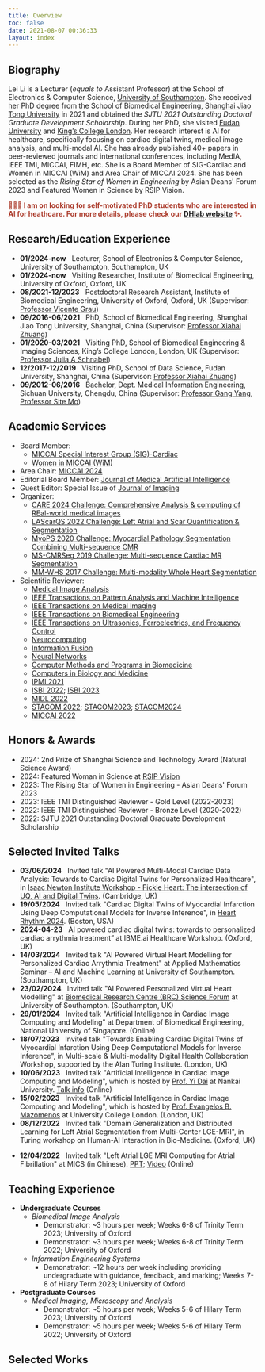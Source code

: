 ```yaml
---
title: Overview
toc: false
date: 2021-08-07 00:36:33
layout: index
---
```

## Biography

Lei Li is a Lecturer (*equals to* Assistant Professor) at the School of Electronics & Computer Science, [University of Southampton](https://www.southampton.ac.uk/about/faculties-schools-departments/school-of-electronics-and-computer-science). She received her PhD degree from the School of Biomedical Engineering, [Shanghai Jiao Tong University](http://en.bme.sjtu.edu.cn/) in 2021 and obtained the *SJTU 2021 Outstanding Doctoral Graduate Development Scholarship*. During her PhD, she visited [Fudan University](https://zmiclab.github.io/) and [King’s College London](https://www.kcl.ac.uk/bmeis/our-departments/biomedical-engineering). Her research interest is AI for healthcare, specifically focusing on cardiac digital twins, medical image analysis, and multi-modal AI. She has already published 40+ papers in peer-reviewed journals and international conferences, including MedIA, IEEE TMI, MICCAI, FIMH, etc. She is a Board Member of SIG-Cardiac and Women in MICCAI (WiM) and Area Chair of MICCAI 2024. She has been selected as the *Rising Star of Women in Engineering* by Asian Deans' Forum 2023 and Featured Women in Science by RSIP Vision.

<!-- She received her bachelor’s degree in Department of Medical Information Engineering, [Sichuan University](https://eie.scu.edu.cn/ceeiten/index.htm), in 2016. -->
<!-- She has already published more than 40 papers in peer-reviewed journals and international conferences, including MedIA, IEEE TMI, MICCAI and FIMH. Some of these works have been selected as the most popular cited paper in MedIA and TMI. She is a Board Member of SIG-Cardiac and Women in MICCAI (WiM), and Area Chair of MICCAI 2024. She has been selected as the *Rising Star of Women in Engineering* by Asian Deans' Forum 2023 and Featured Women in Science by RSIP Vision. She has co-organized five MICCAI challenge events, including CARE 2024, LAScarQS 2022, MyoPS 2020, MS-CMRSeg 2019, and MM-WHS 2017. She serves as a reviewer for many journals and conferences, including MedIA, IEEE TPAMI, IEEE TMI, IEEE TBME, Neurocomputing, Information Fusion, Neural Networks, ISBI, IPMI, MIDL, and MICCAI, etc. -->

<span style="color: #AB3A2A">**📢📢📢 I am on looking for self-motivated PhD students who are interested in AI for heathcare. For more details, please check our [DHlab website](https://digitalheartlab.com/joinus/) ✨.**  </span>

<!-- <span style="color: #d8af45">Call for paper for the special issue of Journal of Imaging on the topic ["Progress and Challenges in Biomedical Image Analysis"](https://www.mdpi.com/journal/jimaging/special_issues/2112PXP61G)  </span> -->

## Research/Education Experience

* **01/2024-now** &nbsp; Lecturer, School of Electronics & Computer Science, University of Southampton, Southampton, UK
* **01/2024-now** &nbsp; Visiting Researcher, Institute of Biomedical Engineering, University of Oxford, Oxford, UK
* **08/2021-12/2023** &nbsp; Postdoctoral Research Assistant, Institute of Biomedical Engineering, University of Oxford, Oxford, UK (Supervisor: [Professor Vicente Grau](https://eng.ox.ac.uk/people/vicente-grau-colomer/))
* **09/2016-06/2021** &nbsp; PhD, School of Biomedical Engineering, Shanghai Jiao Tong University, Shanghai, China (Supervisor: [Professor Xiahai Zhuang](http://www.sdspeople.fudan.edu.cn/zhuangxiahai/))
* **01/2020-03/2021** &nbsp; Visiting PhD, School of Biomedical Engineering & Imaging Sciences, King’s College London, London, UK (Supervisor: [Professor Julia A Schnabel](https://www.kcl.ac.uk/people/julia-a-schnabel))
* **12/2017-12/2019** &nbsp; Visiting PhD, School of Data Science, Fudan University, Shanghai, China (Supervisor: [Professor Xiahai Zhuang](http://www.sdspeople.fudan.edu.cn/zhuangxiahai/))
* **09/2012-06/2016** &nbsp; Bachelor, Dept. Medical Information Engineering, Sichuan University, Chengdu, China (Supervisor: [Professor Gang Yang](https://bme.scu.edu.cn/info/1090/1460.htm#), [Professor Site Mo](https://ee.scu.edu.cn/info/1045/6201.htm))

## Academic Services

* Board Member:
  * [MICCAI Special Interest Group (SIG)-Cardiac](https://miccai.org/index.php/special-interest-groups/sig-cardiac/)
  * [Women in MICCAI (WiM)](http://www.miccai.org/about-miccai/women-in-miccai/)
* Area Chair: [MICCAI 2024](https://conferences.miccai.org/2024/en/)
* Editorial Board Member: [Journal of Medical Artificial Intelligence](https://jmai.amegroups.com/)
* Guest Editor: Special Issue of [Journal of Imaging](https://www.mdpi.com/journal/jimaging/special_issues/2112PXP61G)
* Organizer:
  * [CARE 2024 Challenge: Comprehensive Analysis & computing of REal-world medical images](http://zmic.org.cn/care_2024/)
  * [LAScarQS 2022 Challenge: Left Atrial and Scar Quantification & Segmentation](https://zmiclab.github.io/projects/lascarqs22/)
  * [MyoPS 2020 Challenge: Myocardial Pathology Segmentation Combining Multi-sequence CMR](https://zmiclab.github.io/zxh/0/myops20/)
  * [MS-CMRSeg 2019 Challenge: Multi-sequence Cardiac MR Segmentation](https://zmiclab.github.io/zxh/0/mscmrseg19/)
  * [MM-WHS 2017 Challenge: Multi-modality Whole Heart Segmentation](https://zmiclab.github.io/zxh/0/mmwhs/)
* Scientific Reviewer:
  * [Medical Image Analysis](https://www.journals.elsevier.com/medical-image-analysis)
  * [IEEE Transactions on Pattern Analysis and Machine Intelligence](https://ieeexplore.ieee.org/xpl/RecentIssue.jsp?punumber=34)
  * [IEEE Transactions on Medical Imaging](https://ieeexplore.ieee.org/xpl/RecentIssue.jsp?punumber=42)
  * [IEEE Transactions on Biomedical Engineering](https://ieeexplore.ieee.org/xpl/RecentIssue.jsp?punumber=10)
  * [IEEE Transactions on Ultrasonics, Ferroelectrics, and Frequency Control](https://ieeexplore.ieee.org/xpl/RecentIssue.jsp?punumber=58)
  * [Neurocomputing](https://www.journals.elsevier.com/neurocomputing)
  * [Information Fusion](https://www.sciencedirect.com/journal/information-fusion)
  * [Neural Networks](https://www.sciencedirect.com/journal/neural-networks)
  * [Computer Methods and Programs in Biomedicine](https://www.sciencedirect.com/journal/computer-methods-and-programs-in-biomedicine)
  * [Computers in Biology and Medicine](https://www.sciencedirect.com/journal/computers-in-biology-and-medicine)
  * [IPMI 2021](http://ipmi2021.org/)
  * [ISBI 2022](https://biomedicalimaging.org/2022/); [ISBI 2023](https://2023.biomedicalimaging.org/en/)
  * [MIDL 2022](https://2022.midl.io/)
  * [STACOM 2022](https://stacom.github.io/stacom2022/); [STACOM2023](https://stacom.github.io/stacom2023/); [STACOM2024](https://stacom.github.io/stacom2024/)
  * [MICCAI 2022](https://conferences.miccai.org/2022/en/)

## Honors & Awards

* 2024: 2nd Prize of Shanghai Science and Technology Award (Natural Science Award)
* 2024: Featured Woman in Science at [RSIP Vision](https://www.rsipvision.com/ComputerVisionNews-2024March/26/)
* 2023: The Rising Star of Women in Engineering - Asian Deans' Forum 2023
* 2023: IEEE TMI Distinguished Reviewer - Gold Level (2022-2023)
* 2022: IEEE TMI Distinguished Reviewer - Bronze Level (2020-2022)
* 2022: SJTU 2021 Outstanding Doctoral Graduate Development Scholarship
<!-- * 2019: Best Poster Award in the 2019 International Conference on Data Science -->

## Selected Invited Talks

* **03/06/2024** &nbsp; Invited talk "AI Powered Multi-Modal Cardiac Data Analysis: Towards to Cardiac Digital Twins for Personalized Healthcare", in [Isaac Newton Institute Workshop - Fickle Heart: The intersection of UQ, AI and Digital Twins](https://www.newton.ac.uk/event/fhtw02/). (Cambridge, UK)
* **19/05/2024** &nbsp; Invited talk "Cardiac Digital Twins of Myocardial Infarction Using Deep Computational Models for Inverse Inference", in [Heart Rhythm 2024](https://heartrhythm.com/attend/heart-rhythm-2024). (Boston, USA)
* **2024-04-23** &nbsp; AI powered cardiac digital twins: towards to personalized cardiac arrythmia treatment” at IBME.ai Healthcare Workshop. (Oxford, UK)
* **14/03/2024** &nbsp; Invited talk "AI Powered Virtual Heart Modelling for Personalized Cardiac Arrythmia Treatment" at Applied Mathematics Seminar – AI and Machine Learning at University of Southampton. (Southampton, UK)
* **23/02/2024** &nbsp; Invited talk "AI Powered Personalized Virtual Heart Modelling" at [Biomedical Research Centre (BRC) Science Forum](https://www.southamptonbrc.nihr.ac.uk/brc-forum) at University of Southampton. (Southampton, UK)
* **29/01/2024** &nbsp; Invited talk "Artificial Intelligence in Cardiac Image Computing and Modeling" at Department of Biomedical Engineering, National University of Singapore. (Online)
* **18/07/2023** &nbsp; Invited talk "Towards Enabling Cardiac Digital Twins of Myocardial Infarction Using Deep Computational Models for Inverse Inference", in Multi-scale & Multi-modality Digital Health Collaboration Workshop, supported by the Alan Turing Institute. (London, UK)
* **10/06/2023** &nbsp; Invited talk "Artificial Intelligence in Cardiac Image Computing and Modeling", which is hosted by [Prof. Yi Dai](https://ai.nankai.edu.cn/info/1033/4187.htm) at Nankai University. [Talk info](https://ai.nankai.edu.cn/info/1021/5341.htm) (Online)
* **15/02/2023** &nbsp; Invited talk "Artificial Intelligence in Cardiac Image Computing and Modeling", which is hosted by [Prof. Evangelos B. Mazomenos](https://www.ucl.ac.uk/surgical-robot-vision/evangelos-mazomenos) at University College London. (London, UK)
* **08/12/2022** &nbsp; Invited talk "Domain Generalization and Distributed Learning for Left Atrial Segmentation from Multi-Center LGE-MRI", in Turing workshop on Human-AI Interaction in Bio-Medicine. (Oxford, UK)
<!-- * **18/09/2022** &nbsp; Oral presenter in [STACOM 2022](https://stacom.github.io/stacom2022/) for the paper "Deep Computational Model for the Inference of Ventricular Activation Properties". [Video](https://drive.google.com/file/d/1UyWxRotsB8VvfYdJpYLawEJ3gye3h1F3/view?usp=sharing) -->
* **12/04/2022** &nbsp; Invited talk "Left Atrial LGE MRI Computing for Atrial Fibrillation" at MICS (in Chinese).  [PPT](https://drive.google.com/file/d/15HKocmko3Ol4V0t3yuljhUvtMmLy_R6s/view?usp=sharing); [Video](https://www.bilibili.com/video/BV1PB4y1U7LF?spm_id_from=333.999.0.0) (Online)
<!-- * **27/09/2021** &nbsp; Oral presenter in [M&Ms-2](https://www.ub.edu/mnms-2/) for the paper "Right Ventricular Segmentation from Short- and Long-Axis MRIs via Information Transition". [Video](https://drive.google.com/file/d/1urbB4YsjTbyUFOmDDCSevKk-W2XEoEtl/view) -->

## Teaching Experience

* **Undergraduate Courses**
  <!-- * *BIOM1005 - Biomedical Engineering Mathematics*
    * Lecturer: modules ***; University of Southampton
  * *BIOM2005 - Further Mathematics and Algorithms*
    * Lecturer: modules ***; University of Southampton -->
  * *Biomedical Image Analysis*
    * Demonstrator: ~3 hours per week; Weeks 6-8 of Trinity Term 2023; University of Oxford
    * Demonstrator: ~3 hours per week; Weeks 6-8 of Trinity Term 2022; University of Oxford
  * *Information Engineering Systems*
    * Demonstrator: ~12 hours per week including providing undergraduate with guidance, feedback, and marking; Weeks 7-8 of Hilary Term 2023; University of Oxford
* **Postgraduate Courses**
  * *Medical Imaging, Microscopy and Analysis*
    * Demonstrator: ~5 hours per week; Weeks 5-6 of Hilary Term 2023; University of Oxford
    * Demonstrator: ~5 hours per week; Weeks 5-6 of Hilary Term 2022; University of Oxford

## Selected Works

<!-- ## Selected Publications

* **Lei Li**, Veronika A Zimmer, Julia A Schnabel, Xiahai Zhuang*: Medical Image Analysis on Left Atrial LGE MRI for Atrial Fibrillation Studies: A Review, ***Medical Image Analysis***, vol. 77, 102360, 2022. [Link](https://doi.org/10.1016/j.media.2022.102360)

* **Lei Li**, Veronika A Zimmer, Julia A Schnabel, Xiahai Zhuang\*: AtrialJSQnet: A New Framework for Joint Segmentation and Quantification of Left Atrium and Scars Incorporating Spatial and Shape Information, ***Medical Image Analysis***, vol. 76, 102303, 2022. [Link](https://doi.org/10.1016/j.media.2021.102303), [Code](https://github.com/lileitech/AtrialJSQnet)
  
* **Lei Li**, Fuping Wu, Guang Yang, Lingchao Xu, Tom Wong, Raad Mohiaddin, David Firmin, Jenny Keegan, Xiahai Zhuang\*: Atrial Scar Quantification via Multi-Scale CNN in the Graph-Cuts Framework. ***Medical Image Analysis***, vol. 60, 101595, 2020. [Link](https://doi.org/10.1016/j.media.2019.101595), [Code](https://github.com/lileitech/LearnGC) -->
